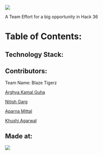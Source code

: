 ![](https://i.ibb.co/3vMYD6M/Made-at-Hack-36.png)

A Team Effort for a big opportunity in Hack 36 

# Table of Contents:


## Technology Stack:



## Contributors:
Team Name: Blaze Tigerz

[Arghya Kamal Guha](https://github.com/ArghyaKamalGuha-1)

[Nitish Garg](https://github.com/nitishgarg2002)

[Aparna Mittal](https://github.com/apmit2704)

[Khushi Agarwal](https://github.com/khushi-web)

## Made at:
![](https://i.ibb.co/3vMYD6M/Made-at-Hack-36.png)

